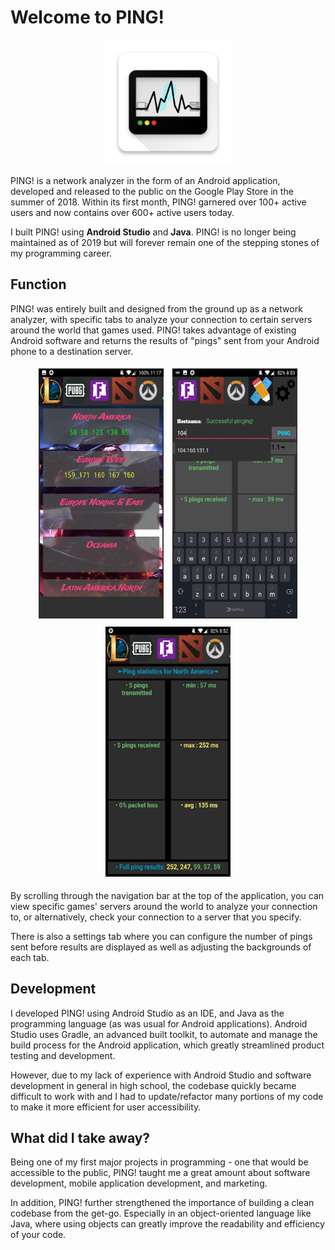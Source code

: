 # Welcome to PING!
<p align="center" >
    <img width="200" height="200" src="assets/web_hi_res_512.png" alt="ad">
</p>
PING! is a network analyzer in the form of an Android application, developed and released to the public on the Google Play Store in the summer of 2018. Within its first month, PING! garnered over 100+ active users and now contains over 600+ active users today.

I built PING! using **Android Studio** and **Java**. PING! is no longer being maintained as of 2019 but will forever remain one of the stepping stones of my programming career.

## Function
PING! was entirely built and designed from the ground up as a network analyzer, with specific tabs to analyze your connection to certain servers around the world that games used. PING! takes advantage of existing Android software and returns the results of "pings" sent from your Android phone to a destination server.

<p align="center" >
    <img style="padding:5px" width="200" height="400" src="assets/pingAd2.webp" alt="ad">
    <img style="padding:5px" width="200" height="400" src="assets/pingAd1.webp" alt="ad">
    <img style="padding:5px" width="200" height="400" src="assets/pingAd3.webp" alt="ad">
</p>

By scrolling through the navigation bar at the top of the application, you can view specific games' servers around the world to analyze your connection to, or alternatively, check your connection to a server that you specify.

There is also a settings tab where you can configure the number of pings sent before results are displayed as well as adjusting the backgrounds of each tab.

## Development
I developed PING! using Android Studio as an IDE, and Java as the programming language (as was usual for Android applications). Android Studio uses Gradle, an advanced built toolkit, to automate and manage the build process for the Android application, which greatly streamlined product testing and development.

However, due to my lack of experience with Android Studio and software development in general in high school, the codebase quickly became difficult to work with and I had to update/refactor many portions of my code to make it more efficient for user accessibility.

## What did I take away?
Being one of my first major projects in programming - one that would be accessible to the public, PING! taught me a great amount about software development, mobile application development, and marketing.

In addition, PING! further strengthened the importance of building a clean codebase from the get-go. Especially in an object-oriented language like Java, where using objects can greatly improve the readability and efficiency of your code.